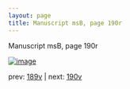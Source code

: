 ```yaml
---
layout: page
title: Manuscript msB, page 190r
---
```


Manuscript msB, page 190r

[![image](http://www.homermultitext.org/iipsrv?OBJ=IIP,1.0&FIF=/project/homer/pyramidal/deepzoom/hmt/vbbifolio/v1/vb_189v_190r.tif&WID=100&CVT=JPEG)](http://www.homermultitext.org/ict2/?urn=urn:cite2:hmt:vbbifolio.v1:vb_189v_190r)

prev:  [189v](../189v) | next:  [190v](../190v)

